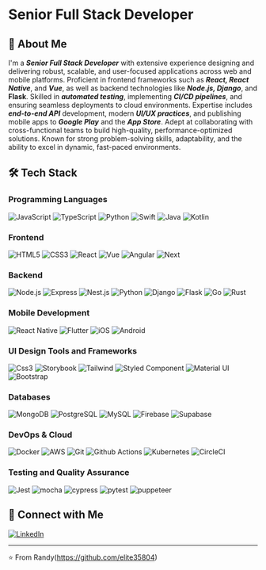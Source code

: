 # Senior Full Stack Developer

## 🚀 About Me

I'm a ***Senior Full Stack Developer*** with extensive experience designing and delivering robust, scalable, and user-focused applications across web and mobile platforms. Proficient in frontend frameworks such as ***React, React Native***, and ***Vue***, as well as backend technologies like ***Node.js, Django***, and **Flask**. Skilled in ***automated testing***, implementing ***CI/CD pipelines***, and ensuring seamless deployments to cloud environments. Expertise includes ***end-to-end API*** development, modern ***UI/UX practices***, and publishing mobile apps to ***Google Play*** and the ***App Store***. Adept at collaborating with cross-functional teams to build high-quality, performance-optimized solutions. Known for strong problem-solving skills, adaptability, and the ability to excel in dynamic, fast-paced environments.

## 🛠 Tech Stack

### Programming Languages
![JavaScript](https://img.shields.io/badge/JavaScript-F7DF1E?style=for-the-badge&logo=javascript&logoColor=white)
![TypeScript](https://img.shields.io/badge/TypeScript-007ACC?style=for-the-badge&logo=typescript&logoColor=white)
![Python](https://img.shields.io/badge/Python-3776AB?style=for-the-badge&logo=python&logoColor=white)
![Swift](https://img.shields.io/badge/Swift-yellow?style=for-the-badge&logo=swift&logoColor=white)
![Java](https://img.shields.io/badge/Java-red?style=for-the-badge&logo=gradle&logoColor=white)
![Kotlin](https://img.shields.io/badge/Kotlin-blue?style=for-the-badge&logo=kotlin&logoColor=white)

### Frontend
![HTML5](https://img.shields.io/badge/HTML5-E34F26?style=for-the-badge&logo=html5&logoColor=white)
![CSS3](https://img.shields.io/badge/CSS3-1572B6?style=for-the-badge&logo=css3&logoColor=white)
![React](https://img.shields.io/badge/React-20232A?style=for-the-badge&logo=react&logoColor=white)
![Vue](https://img.shields.io/badge/Vue-3D4536?style=for-the-badge&logo=vue.js&logoColor=61DAFB)
![Angular](https://img.shields.io/badge/Angular-36hd64?style=for-the-badge&logo=angular&logoColor=61DAFB)
![Next](https://img.shields.io/badge/Next.JS-DDDDDD?style=for-the-badge&logo=next.js&logoColor=61DAFB)

### Backend
![Node.js](https://img.shields.io/badge/Node.js-339933?style=for-the-badge&logo=nodedotjs&logoColor=white)
![Express](https://img.shields.io/badge/Express.js-000000?style=for-the-badge&logo=express&logoColor=white)
![Nest.js](https://img.shields.io/badge/Nest.JS-773674?style=for-the-badge&logo=nest.js&logoColor=white)
![Python](https://img.shields.io/badge/Python-3776AB?style=for-the-badge&logo=python&logoColor=white)
![Django](https://img.shields.io/badge/Django-092E20?style=for-the-badge&logo=django&logoColor=white)
![Flask](https://img.shields.io/badge/Flask-336473?style=for-the-badge&logo=flask&logoColor=white)
![Go](https://img.shields.io/badge/Go-5443CB?style=for-the-badge&logo=go&logoColor=white)
![Rust](https://img.shields.io/badge/Rust-543656?style=for-the-badge&logo=rust&logoColor=white)

### Mobile Development
![React Native](https://img.shields.io/badge/React_Native-452546?style=for-the-badge&logo=react&logoColor=white)
![Flutter](https://img.shields.io/badge/Flutter-257457?style=for-the-badge&logo=flutter&logoColor=white)
![iOS](https://img.shields.io/badge/IOS-375688?style=for-the-badge&logo=ios&logoColor=white)
![Android](https://img.shields.io/badge/Android-267588?style=for-the-badge&logo=android&logoColor=white)

### UI Design Tools and Frameworks
![Css3](https://img.shields.io/badge/CSS3-yellow?style=for-the-badge&logo=css&logoColor=white)
![Storybook](https://img.shields.io/badge/Storybook-256475?style=for-the-badge&logo=storybook&logoColor=white)
![Tailwind](https://img.shields.io/badge/Tailwind-red?style=for-the-badge&logo=tailwind-css&logoColor=white)
![Styled Component](https://img.shields.io/badge/Styled_component-65ADF1?style=for-the-badge&logo=styledcomponents&logoColor=white)
![Material UI](https://img.shields.io/badge/Material_UI-757575?style=for-the-badge&logo=materialdesign&logoColor=white)
![Bootstrap](https://img.shields.io/badge/Bootstrap-375688?style=for-the-badge&logo=bootstrap&logoColor=white)

### Databases
![MongoDB](https://img.shields.io/badge/MongoDB-4EA94B?style=for-the-badge&logo=mongodb&logoColor=white)
![PostgreSQL](https://img.shields.io/badge/PostgreSQL-316192?style=for-the-badge&logo=postgresql&logoColor=white)
![MySQL](https://img.shields.io/badge/MySQL-005C84?style=for-the-badge&logo=mysql&logoColor=white)
![Firebase](https://img.shields.io/badge/FIREBAse-757886?style=for-the-badge&logo=firebase&logoColor=white)
![Supabase](https://img.shields.io/badge/supabase-156747?style=for-the-badge&logo=supabase&logoColor=white)

### DevOps & Cloud
![Docker](https://img.shields.io/badge/Docker-2CA5E0?style=for-the-badge&logo=docker&logoColor=white)
![AWS](https://img.shields.io/badge/AWS-%23FF9900.svg?style=for-the-badge&logo=amazon-aws&logoColor=white)
![Git](https://img.shields.io/badge/GIT-E44C30?style=for-the-badge&logo=git&logoColor=white)
![Github Actions](https://img.shields.io/badge/Github_actions-235634?style=for-the-badge&logo=github-actions&logoColor=white)
![Kubernetes](https://img.shields.io/badge/kubernetes-A36574?style=for-the-badge&logo=kubernetes&logoColor=white)
![CircleCI](https://img.shields.io/badge/Circle_CI-343434?style=for-the-badge&logo=circleci&logoColor=white)

### Testing and Quality Assurance
![Jest](https://img.shields.io/badge/jest-2CA5E0?style=for-the-badge&logo=jest&logoColor=white)
![mocha](https://img.shields.io/badge/mocha-232687?style=for-the-badge&logo=mocha&logoColor=white)
![cypress](https://img.shields.io/badge/cypress-AAw354?style=for-the-badge&logo=cypress&logoColor=white)
![pytest](https://img.shields.io/badge/pytest-774788?style=for-the-badge&logo=pytest&logoColor=white)
![puppeteer](https://img.shields.io/badge/puppeteer-1564f3?style=for-the-badge&logo=puppeteer&logoColor=white)

## 🔗 Connect with Me

[![LinkedIn](https://img.shields.io/badge/LinkedIn-0077B5?style=for-the-badge&logo=linkedin&logoColor=white)](https://www.linkedin.com/in/randy-mcneil-8b7a2a343/)
<!-- [![Twitter](https://img.shields.io/badge/Twitter-1DA1F2?style=for-the-badge&logo=twitter&logoColor=white)](https://twitter.com/yourhandle)
[![Portfolio](https://img.shields.io/badge/Portfolio-%23000000.svg?style=for-the-badge&logo=firefox&logoColor=#FF7139)](https://yourportfolio.com) -->

---

⭐️ From Randy(https://github.com/elite35804)
